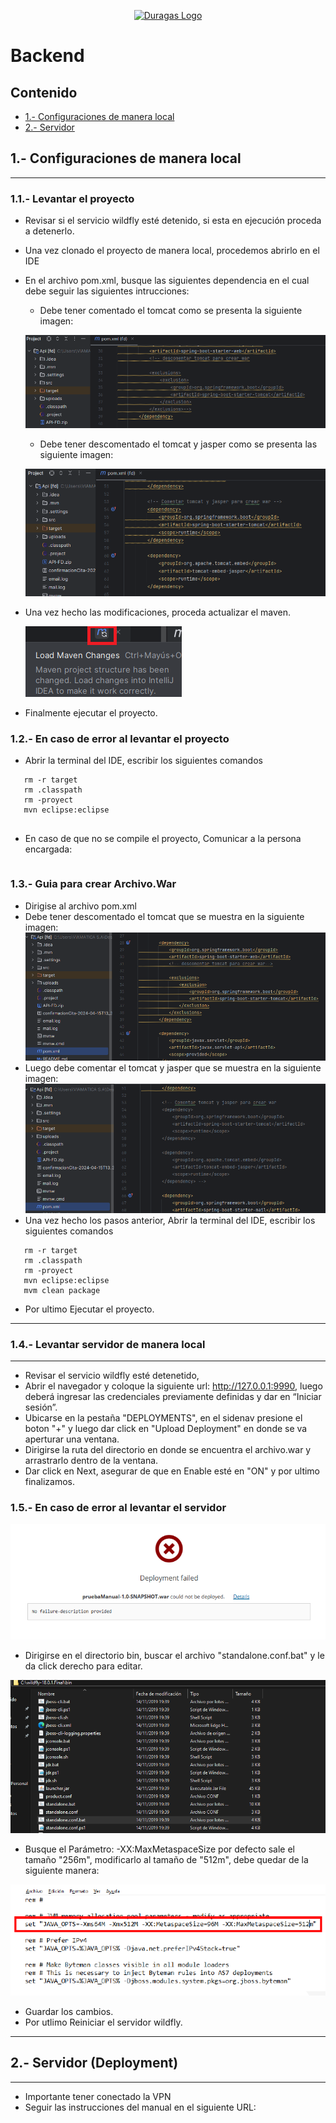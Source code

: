 <p align="center"><a href="#" target="_blank"><img src="https://duragaspromo.com/img/logo.png" width="400" alt="Duragas Logo"></a></p>

 
# Backend
## Contenido
- [1.- Configuraciones de manera local](#1--configuraciones-de-manera-local)
- [2.- Servidor](#servidor-deployment)


## 1.- Configuraciones de manera local
---
### 1.1.- Levantar el proyecto
- Revisar si el servicio wildfly esté detenido, si esta en ejecución proceda a detenerlo.
- Una vez clonado el proyecto de manera local, procedemos abrirlo en el IDE 
- En el archivo pom.xml, busque las siguientes dependencia en el cual debe seguir las siguientes intrucciones:
   
   * Debe tener comentado el tomcat como se presenta la siguiente imagen:

   ![alt text](./src/img/tomcat.png)

   * Debe tener descomentado el tomcat y jasper como se presenta las siguiente imagen:

   ![alt text](./src/img/tomcat_jasper.png)


- Una vez hecho las modificaciones, proceda actualizar el maven.

   ![alt text](./src/img/maven.png)

- Finalmente ejecutar el proyecto.


### 1.2.- En caso de error al levantar el proyecto

- Abrir la terminal del IDE, escribir los siguientes comandos
```
   rm -r target
   rm .classpath
   rm -proyect
   mvn eclipse:eclipse
   
```
- En caso de que no se compile el proyecto, Comunicar a la persona encargada: 
```
```

### 1.3.- Guia para crear Archivo.War
 - Dirigise al archivo pom.xml
 - Debe tener descomentado el tomcat que se muestra en la siguiente imagen:
![alt text](./src/img/pom.png)
- Luego debe comentar el tomcat y jasper que se muestra en la siguiente imagen:
![alt text](./src/img/pom.xml.png)
- Una vez hecho los pasos anterior, Abrir la terminal del IDE, escribir los siguientes comandos
```
   rm -r target
   rm .classpath
   rm -proyect
   mvn eclipse:eclipse
   mvm clean package
```
- Por ultimo Ejecutar el proyecto.


---
### 1.4.- Levantar servidor de manera local
---
 - Revisar el servicio wildfly esté detenetido, 
- Abrir el navegador y coloque la siguiente url: http://127.0.0.1:9990, luego deberá ingresar las credenciales previamente definidas y dar en “Iniciar sesión”.
- Ubicarse en la pestaña "DEPLOYMENTS", en el sidenav presione el boton "+" y luego dar click en "Upload Deployment" en donde se va aperturar una ventana.
- Dirigirse la ruta del directorio en donde se encuentra el archivo.war y arrastrarlo dentro de la ventana.
- Dar click en Next, asegurar de que en Enable esté en "ON" y por ultimo finalizamos. 

### 1.5.- En caso de error al levantar el servidor

![alt text](./src/img/error.png)

- Dirigirse en el directorio bin, buscar el archivo "standalone.conf.bat" y le da click derecho para editar.

![alt text](./src/img/Wildfly-bin.png)

-  Busque el Parámetro: -XX:MaxMetaspaceSize por defecto sale el tamaño "256m", modificarlo al tamaño de "512m", debe quedar de la siguiente manera:

![alt text](./src/img/standalone.bat.png)

- Guardar los cambios.
- Por utlimo Reiniciar el servidor wildfly.

---
## 2.- Servidor (Deployment)
---
- Importante tener conectado la VPN
- Seguir las instrucciones del manual en el siguiente URL:
```
 
```
